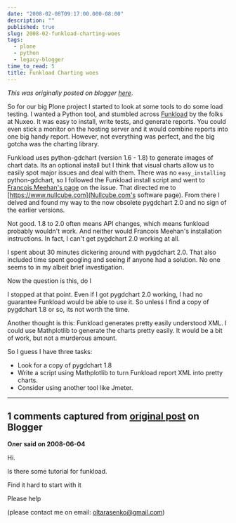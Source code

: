 ```yaml
---
date: "2008-02-08T09:17:00.000-08:00"
description: ""
published: true
slug: 2008-02-funkload-charting-woes
tags:
  - plone
  - python
  - legacy-blogger
time_to_read: 5
title: Funkload Charting woes
---
```


_This was originally posted on blogger [here](https://pydanny.blogspot.com/2008/02/funkload-charting-woes.html)_.

So for our big Plone project I started to look at some tools to do some load testing. I wanted a Python tool, and stumbled across [Funkload](https://pypi.org/project/funkload/) by the folks at Nuxeo. It was easy to install, write tests, and generate reports. You could even stick a monitor on the hosting server and it would combine reports into one big handy report. However, not everything was perfect, and the big gotcha was the charting library.

Funkload uses python-gdchart (version 1.6 - 1.8) to generate images of chart data. Its an optional install but I think that visual charts allow us to easily spot major issues and deal with them. There was no `easy_installing` python-gdchart, so I followed the Funkload install script and went to [Francois Meehan's page](https://moinmoin.wikiwikiweb.de/FrancoisMeehan) on the issue. That directed me to [https://www.nullcube.com](Nullcube.com's software page). From there I delved and found my way to the now obsolete pygdchart 2.0 and no sign of the earlier versions.

Not good. 1.8 to 2.0 often means API changes, which means funkload probably wouldn't work. And neither would Francois Meehan's installation instructions. In fact, I can't get pygdchart 2.0 working at all.

I spent about 30 minutes dickering around with pygdchart 2.0. That also included time spent googling and seeing if anyone had a solution. No one seems to in my albeit brief investigation.

Now the question is this, do I

I stopped at that point. Even if I got pygdchart 2.0 working, I had no guarantee Funkload would be able to use it. So unless I find a copy of pygdchart 1.8 or so, its not worth the time.

Another thought is this: Funkload generates pretty easily understood XML. I could use Mathplotlib to generate the charts pretty easily. It would be a bit of work, but not a murderous amount.

So I guess I have three tasks:

- Look for a copy of pygdchart 1.8
- Write a script using Mathplotlib to turn Funkload report XML into pretty charts.
- Consider using another tool like Jmeter.

---

## 1 comments captured from [original post](https://pydanny.blogspot.com/2008/02/funkload-charting-woes.html) on Blogger

**Олег said on 2008-06-04**

Hi.

Is there some tutorial for funkload.

Find it hard to start with it

Please help

(please contact me on email: oltarasenko@gmail.com)
